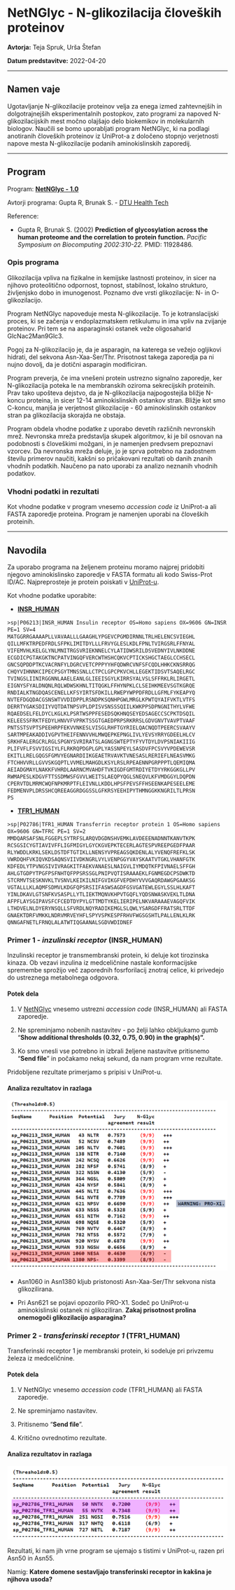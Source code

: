 # NetNGlyc - N-glikozilacija človeških proteinov

**Avtorja:** Teja Spruk, Urša Štefan

**Datum predstavitve:** 2022-04-20

---

## Namen vaje

Ugotavljanje N-glikozilacije proteinov velja za enega izmed zahtevnejših in dolgotrajnejših eksperimentalnih postopkov, zato programi za napoved N-glikozilacijskih mest močno olajšajo delo biokemikov in molekularnih biologov. Naučili se bomo uporabljati program NetNGlyc, ki na podlagi anotiranih človeških proteinov iz UniProt-a z določeno stopnjo verjetnosti napove mesta N-glikozilacije podanih aminokislinskih zaporedij.

---

## Program

Program: **[NetNGlyc - 1.0](https://services.healthtech.dtu.dk/service.php?NetNGlyc-1.0)**

Avtorji programa: Gupta R, Brunak S. - [DTU Health Tech](https://www.healthtech.dtu.dk/english)

Reference:

- Gupta R, Brunak S. (2002) **Prediction of glycosylation across the human proteome and the correlation to protein function.** *Pacific Symposium on Biocomputing 2002:310-22.* PMID: 11928486.

### Opis programa

Glikozilacija vpliva na fizikalne in kemijske lastnosti proteinov, in sicer na njihovo proteolitično odpornost, topnost, stabilnost, lokalno strukturo, življenjsko dobo in imunogenost. Poznamo dve vrsti glikozilacije: N- in O-glikozilacijo.

Program NetNGlyc napoveduje mesta N-glikozilacije. To je kotranslacijski proces, ki se začenja v endoplazmatskem retikulumu in ima vpliv na zvijanje proteinov. Pri tem se na asparaginski ostanek veže oligosaharid GlcNac2Man9Glc3.

Pogoj za N-glikozilacijo je, da je asparagin, na katerega se vežejo ogljikovi hidrati, del sekvona Asn-Xaa-Ser/Thr. Prisotnost takega zaporedja pa ni nujno dovolj, da je dotični asparagin modificiran.

Program preverja, če ima vnešeni protein ustrezno signalno zaporedje, ker N-glikozilacija poteka le na membranskih oziroma sekrecijskih proteinih. Prav tako upošteva dejstvo, da je N-glikozilacija najpogostejša bližje N-koncu proteina, in sicer 12-14 aminokislinskih ostankov stran. Bližje kot smo C-koncu, manjša je verjetnost glikozilacije - 60 aminokislinskih ostankov stran pa glikozilacija skorajda ne obstaja.

Program obdela vhodne podatke z uporabo devetih različnih nevronskih mrež. Nevronska mreža predstavlja skupek algoritmov, ki je bil osnovan na podobnosti s človeškimi možgani, in je namenjen predvsem prepoznavi vzorcev. Da nevronska mreža deluje, jo je sprva potrebno na zadostnem številu primerov naučiti, kakšni so pričakovani rezultati ob danih znanih vhodnih podatkih. Naučeno pa nato uporabi za analizo neznanih vhodnih podatkov.

### Vhodni podatki in rezultati

Kot vhodne podatke v program vnesemo *accession code* iz UniProt-a ali FASTA zaporedje proteina. Program je namenjen uporabi na človeških proteinih.

---

## Navodila

Za uporabo programa na željenem proteinu moramo najprej pridobiti njegovo aminokislinsko zaporedje v FASTA formatu ali kodo Swiss-Prot ID/AC. Najpreprosteje je protein poiskati v [UniProt-u](https://www.uniprot.org/).

Kot vhodne podatke uporabite:


- **[INSR_HUMAN](https://www.uniprot.org/uniprot/P06213)**
```
>sp|P06213|INSR_HUMAN Insulin receptor OS=Homo sapiens OX=9606 GN=INSR PE=1 SV=4
MATGGRRGAAAAPLLVAVAALLLGAAGHLYPGEVCPGMDIRNNLTRLHELENCSVIEGHL
QILLMFKTRPEDFRDLSFPKLIMITDYLLLFRVYGLESLKDLFPNLTVIRGSRLFFNYAL
VIFEMVHLKELGLYNLMNITRGSVRIEKNNELCYLATIDWSRILDSVEDNYIVLNKDDNE
ECGDICPGTAKGKTNCPATVINGQFVERCWTHSHCQKVCPTICKSHGCTAEGLCCHSECL
GNCSQPDDPTKCVACRNFYLDGRCVETCPPPYYHFQDWRCVNFSFCQDLHHKCKNSRRQG
CHQYVIHNNKCIPECPSGYTMNSSNLLCTPCLGPCPKVCHLLEGEKTIDSVTSAQELRGC
TVINGSLIINIRGGNNLAAELEANLGLIEEISGYLKIRRSYALVSLSFFRKLRLIRGETL
EIGNYSFYALDNQNLRQLWDWSKHNLTITQGKLFFHYNPKLCLSEIHKMEEVSGTKGRQE
RNDIALKTNGDQASCENELLKFSYIRTSFDKILLRWEPYWPPDFRDLLGFMLFYKEAPYQ
NVTEFDGQDACGSNSWTVVDIDPPLRSNDPKSQNHPGWLMRGLKPWTQYAIFVKTLVTFS
DERRTYGAKSDIIYVQTDATNPSVPLDPISVSNSSSQIILKWKPPSDPNGNITHYLVFWE
RQAEDSELFELDYCLKGLKLPSRTWSPPFESEDSQKHNQSEYEDSAGECCSCPKTDSQIL
KELEESSFRKTFEDYLHNVVFVPRKTSSGTGAEDPRPSRKRRSLGDVGNVTVAVPTVAAF
PNTSSTSVPTSPEEHRPFEKVVNKESLVISGLRHFTGYRIELQACNQDTPEERCSVAAYV
SARTMPEAKADDIVGPVTHEIFENNVVHLMWQEPKEPNGLIVLYEVSYRRYGDEELHLCV
SRKHFALERGCRLRGLSPGNYSVRIRATSLAGNGSWTEPTYFYVTDYLDVPSNIAKIIIG
PLIFVFLFSVVIGSIYLFLRKRQPDGPLGPLYASSNPEYLSASDVFPCSVYVPDEWEVSR
EKITLLRELGQGSFGMVYEGNARDIIKGEAETRVAVKTVNESASLRERIEFLNEASVMKG
FTCHHVVRLLGVVSKGQPTLVVMELMAHGDLKSYLRSLRPEAENNPGRPPPTLQEMIQMA
AEIADGMAYLNAKKFVHRDLAARNCMVAHDFTVKIGDFGMTRDIYETDYYRKGGKGLLPV
RWMAPESLKDGVFTTSSDMWSFGVVLWEITSLAEQPYQGLSNEQVLKFVMDGGYLDQPDN
CPERVTDLMRMCWQFNPKMRPTFLEIVNLLKDDLHPSFPEVSFFHSEENKAPESEELEME
FEDMENVPLDRSSHCQREEAGGRDGGSSLGFKRSYEEHIPYTHMNGGKKNGRILTLPRSN
PS
```


- **[TFR1_HUMAN](https://www.uniprot.org/uniprot/P02786)**
```
>sp|P02786|TFR1_HUMAN Transferrin receptor protein 1 OS=Homo sapiens OX=9606 GN=TFRC PE=1 SV=2
MMDQARSAFSNLFGGEPLSYTRFSLARQVDGDNSHVEMKLAVDEEENADNNTKANVTKPK
RCSGSICYGTIAVIVFFLIGFMIGYLGYCKGVEPKTECERLAGTESPVREEPGEDFPAAR
RLYWDDLKRKLSEKLDSTDFTGTIKLLNENSYVPREAGSQKDENLALYVENQFREFKLSK
VWRDQHFVKIQVKDSAQNSVIIVDKNGRLVYLVENPGGYVAYSKAATVTGKLVHANFGTK
KDFEDLYTPVNGSIVIVRAGKITFAEKVANAESLNAIGVLIYMDQTKFPIVNAELSFFGH
AHLGTGDPYTPGFPSFNHTQFPPSRSSGLPNIPVQTISRAAAEKLFGNMEGDCPSDWKTD
STCRMVTSESKNVKLTVSNVLKEIKILNIFGVIKGFVEPDHYVVVGAQRDAWGPGAAKSG
VGTALLLKLAQMFSDMVLKDGFQPSRSIIFASWSAGDFGSVGATEWLEGYLSSLHLKAFT
YINLDKAVLGTSNFKVSASPLLYTLIEKTMQNVKHPVTGQFLYQDSNWASKVEKLTLDNA
AFPFLAYSGIPAVSFCFCEDTDYPYLGTTMDTYKELIERIPELNKVARAAAEVAGQFVIK
LTHDVELNLDYERYNSQLLSFVRDLNQYRADIKEMGLSLQWLYSARGDFFRATSRLTTDF
GNAEKTDRFVMKKLNDRVMRVEYHFLSPYVSPKESPFRHVFWGSGSHTLPALLENLKLRK
QNNGAFNETLFRNQLALATWTIQGAANALSGDVWDIDNEF
```

### Primer 1 - *inzulinski receptor* (INSR_HUMAN)

Inzulinski receptor je transmembranski protein, ki deluje kot tirozinska kinaza. Ob vezavi inzulina iz medceličnine nastale konformacijske spremembe sprožijo več zaporednih fosrforilacij znotraj celice, ki privedejo do ustreznega metabolnega odgovora.

#### Potek dela

1.  V [NetNGlyc](https://services.healthtech.dtu.dk/service.php?NetNGlyc-1.0) vnesemo ustrezni *accession code* (INSR_HUMAN) ali FASTA zaporedje.

2.  Ne spreminjamo nobenih nastavitev - po želji lahko obkljukamo gumb “**Show additional thresholds (0.32, 0.75, 0.90) in the graph(s)”.**

3.  Ko smo vnesli vse potrebno in izbrali željene nastavitve pritisnemo “**Send file**” in počakamo nekaj sekund, da nam program vrne rezultate.

Pridobljene rezultate primerjamo s pripisi v UniProt-u.

#### Analiza rezultatov in razlaga

![insr](s03-netnglyc-insr.png)

*   Asn1060 in Asn1380 kljub pristonosti Asn-Xaa-Ser/Thr sekvona nista glikozilirana.

*   Pri Asn621 se pojavi opozorilo PRO-X1. Sodeč po UniProt-u aminokislinski ostanek ni glikoziliran. **Zakaj prisotnost prolina onemogoči glikozilacijo asparagina?**

### Primer 2 - *transferinski receptor 1* (TFR1_HUMAN)

Transferinski receptor 1 je membranski protein, ki sodeluje pri privzemu železa iz medceličnine.

#### Potek dela

1.  V NetNGlyc vnesemo *accession code* (TFR1_HUMAN) ali FASTA zaporedje.

2.  Ne spreminjamo nastavitev.

3.  Pritisnemo “**Send file**”.

4.  Kritično ovrednotimo rezultate.

#### Analiza rezultatov in razlaga

![tfr1](s03-netnglyc-tfr1.png)

Rezultati, ki nam jih vrne program se ujemajo s tistimi v UniProt-u, razen pri Asn50 in Asn55.

Namig: **Katere domene sestavljajo transferinski receptor in kakšna je njihova usoda?**